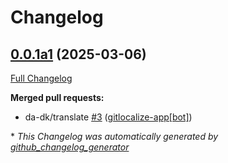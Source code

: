 # Changelog

## [0.0.1a1](https://github.com/OpenVoiceOS/ovos-lang-parser/tree/0.0.1a1) (2025-03-06)

[Full Changelog](https://github.com/OpenVoiceOS/ovos-lang-parser/compare/0.0.0...0.0.1a1)

**Merged pull requests:**

- da-dk/translate [\#3](https://github.com/OpenVoiceOS/ovos-lang-parser/pull/3) ([gitlocalize-app[bot]](https://github.com/apps/gitlocalize-app))



\* *This Changelog was automatically generated by [github_changelog_generator](https://github.com/github-changelog-generator/github-changelog-generator)*
